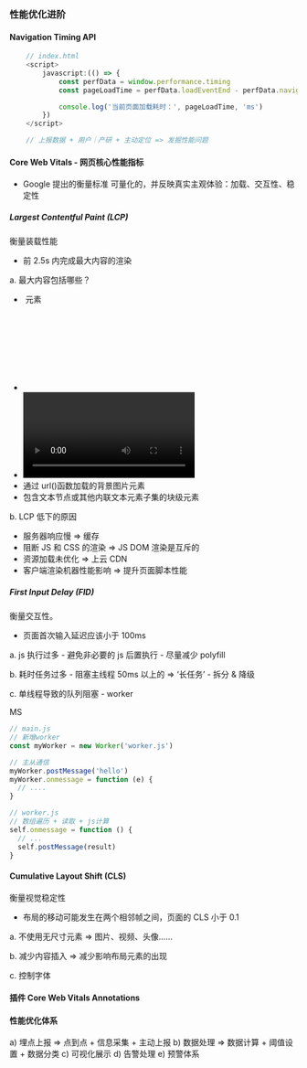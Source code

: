 ### 性能优化进阶

#### Navigation Timing API

```js
    // index.html
    <script>
        javascript:(() => {
            const perfData = window.performance.timing
            const pageLoadTime = perfData.loadEventEnd - perfData.navigationStart

            console.log('当前页面加载耗时：', pageLoadTime, 'ms')
        })
    </script>

    // 上报数据 + 用户｜产研 + 主动定位 => 发掘性能问题
```

#### Core Web Vitals - 网页核心性能指标

- Google 提出的衡量标准
  可量化的，并反映真实主观体验：加载、交互性、稳定性

##### Largest Contentful Paint (LCP)

衡量装载性能

- 前 2.5s 内完成最大内容的渲染

a. 最大内容包括哪些？

- <img> 元素
- <svg> 元素
- <video> 元素
- 通过 url()函数加载的背景图片元素
- 包含文本节点或其他内联文本元素子集的块级元素

b. LCP 低下的原因

- 服务器响应慢 => 缓存
- 阻断 JS 和 CSS 的渲染 => JS DOM 渲染是互斥的
- 资源加载未优化 => 上云 CDN
- 客户端渲染机器性能影响 => 提升页面脚本性能

##### First Input Delay (FID)

衡量交互性。

- 页面首次输入延迟应该小于 100ms

a. js 执行过多 - 避免非必要的 js 后置执行 - 尽量减少 polyfill

b. 耗时任务过多 - 阻塞主线程 50ms 以上的 => ‘长任务’ - 拆分 & 降级

c. 单线程导致的队列阻塞 - worker

MS

```js
// main.js
// 新增worker
const myWorker = new Worker('worker.js')

// 主从通信
myWorker.postMessage('hello')
myWorker.onmessage = function (e) {
  // ....
}

// worker.js
// 数组遍历 + 读取 + js计算
self.onmessage = function () {
  // ...
  self.postMessage(result)
}
```

#### Cumulative Layout Shift (CLS)

衡量视觉稳定性

- 布局的移动可能发生在两个相邻帧之间，页面的 CLS 小于 0.1

a. 不使用无尺寸元素
=> 图片、视频、头像……

b. 减少内容插入 => 减少影响布局元素的出现

c. 控制字体

#### 插件 Core Web Vitals Annotations

#### 性能优化体系

a) 埋点上报 => 点到点 + 信息采集 + 主动上报
b) 数据处理 => 数据计算 + 阈值设置 + 数据分类
c) 可视化展示
d) 告警处理
e) 预警体系

